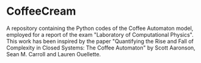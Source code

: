 # CoffeeCream
A repository containing the Python codes of the Coffee Automaton model, employed for a report of the exam "Laboratory of Computational Physics". This work has been inspired by the paper "Quantifying the Rise and Fall of Complexity in Closed Systems: The Coffee Automaton" by Scott Aaronson, Sean M. Carroll and Lauren Ouellette.
